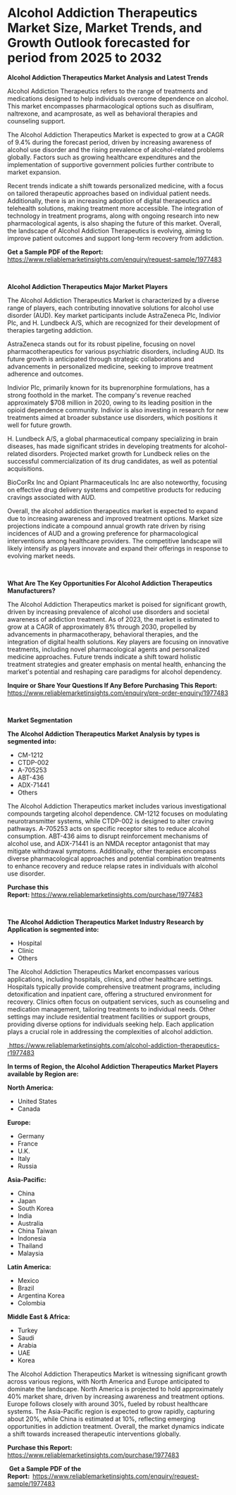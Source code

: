 <p><h1>Alcohol Addiction Therapeutics Market Size, Market Trends, and Growth Outlook forecasted for period from 2025 to 2032</h1></p><p><strong>Alcohol Addiction Therapeutics Market Analysis and Latest Trends</strong></p>
<p><p>Alcohol Addiction Therapeutics refers to the range of treatments and medications designed to help individuals overcome dependence on alcohol. This market encompasses pharmacological options such as disulfiram, naltrexone, and acamprosate, as well as behavioral therapies and counseling support. </p><p>The Alcohol Addiction Therapeutics Market is expected to grow at a CAGR of 9.4% during the forecast period, driven by increasing awareness of alcohol use disorder and the rising prevalence of alcohol-related problems globally. Factors such as growing healthcare expenditures and the implementation of supportive government policies further contribute to market expansion. </p><p>Recent trends indicate a shift towards personalized medicine, with a focus on tailored therapeutic approaches based on individual patient needs. Additionally, there is an increasing adoption of digital therapeutics and telehealth solutions, making treatment more accessible. The integration of technology in treatment programs, along with ongoing research into new pharmacological agents, is also shaping the future of this market. Overall, the landscape of Alcohol Addiction Therapeutics is evolving, aiming to improve patient outcomes and support long-term recovery from addiction.</p></p>
<p><strong>Get a Sample PDF of the Report:&nbsp;</strong> <a href="https://www.reliablemarketinsights.com/enquiry/request-sample/1977483?utm_campaign=3040&utm_medium=2&utm_source=Github&utm_content=ia&utm_term=13042025&utm_id=alcohol-addiction-therapeutics">https://www.reliablemarketinsights.com/enquiry/request-sample/1977483</a></p>
<p>&nbsp;</p>
<p><strong>Alcohol Addiction Therapeutics Major Market Players</strong></p>
<p><p>The Alcohol Addiction Therapeutics Market is characterized by a diverse range of players, each contributing innovative solutions for alcohol use disorder (AUD). Key market participants include AstraZeneca Plc, Indivior Plc, and H. Lundbeck A/S, which are recognized for their development of therapies targeting addiction. </p><p>AstraZeneca stands out for its robust pipeline, focusing on novel pharmacotherapeutics for various psychiatric disorders, including AUD. Its future growth is anticipated through strategic collaborations and advancements in personalized medicine, seeking to improve treatment adherence and outcomes. </p><p>Indivior Plc, primarily known for its buprenorphine formulations, has a strong foothold in the market. The company's revenue reached approximately $708 million in 2020, owing to its leading position in the opioid dependence community. Indivior is also investing in research for new treatments aimed at broader substance use disorders, which positions it well for future growth.</p><p>H. Lundbeck A/S, a global pharmaceutical company specializing in brain diseases, has made significant strides in developing treatments for alcohol-related disorders. Projected market growth for Lundbeck relies on the successful commercialization of its drug candidates, as well as potential acquisitions.</p><p>BioCorRx Inc and Opiant Pharmaceuticals Inc are also noteworthy, focusing on effective drug delivery systems and competitive products for reducing cravings associated with AUD.</p><p>Overall, the alcohol addiction therapeutics market is expected to expand due to increasing awareness and improved treatment options. Market size projections indicate a compound annual growth rate driven by rising incidences of AUD and a growing preference for pharmacological interventions among healthcare providers. The competitive landscape will likely intensify as players innovate and expand their offerings in response to evolving market needs.</p></p>
<p>&nbsp;</p>
<p><strong>What Are The Key Opportunities For Alcohol Addiction Therapeutics Manufacturers?</strong></p>
<p><p>The Alcohol Addiction Therapeutics market is poised for significant growth, driven by increasing prevalence of alcohol use disorders and societal awareness of addiction treatment. As of 2023, the market is estimated to grow at a CAGR of approximately 8% through 2030, propelled by advancements in pharmacotherapy, behavioral therapies, and the integration of digital health solutions. Key players are focusing on innovative treatments, including novel pharmacological agents and personalized medicine approaches. Future trends indicate a shift toward holistic treatment strategies and greater emphasis on mental health, enhancing the market's potential and reshaping care paradigms for alcohol dependency.</p></p>
<p><strong>Inquire or Share Your Questions If Any Before Purchasing This Report:</strong> <a href="https://www.reliablemarketinsights.com/enquiry/pre-order-enquiry/1977483?utm_campaign=3040&utm_medium=2&utm_source=Github&utm_content=ia&utm_term=13042025&utm_id=alcohol-addiction-therapeutics">https://www.reliablemarketinsights.com/enquiry/pre-order-enquiry/1977483</a></p>
<p>&nbsp;</p>
<p><strong>Market Segmentation</strong></p>
<p><strong>The Alcohol Addiction Therapeutics Market Analysis by types is segmented into:</strong></p>
<p><ul><li>CM-1212</li><li>CTDP-002</li><li>A-705253</li><li>ABT-436</li><li>ADX-71441</li><li>Others</li></ul></p>
<p><p>The Alcohol Addiction Therapeutics market includes various investigational compounds targeting alcohol dependence. CM-1212 focuses on modulating neurotransmitter systems, while CTDP-002 is designed to alter craving pathways. A-705253 acts on specific receptor sites to reduce alcohol consumption. ABT-436 aims to disrupt reinforcement mechanisms of alcohol use, and ADX-71441 is an NMDA receptor antagonist that may mitigate withdrawal symptoms. Additionally, other therapies encompass diverse pharmacological approaches and potential combination treatments to enhance recovery and reduce relapse rates in individuals with alcohol use disorder.</p></p>
<p><strong>Purchase this Report:&nbsp;</strong><a href="https://www.reliablemarketinsights.com/purchase/1977483?utm_campaign=3040&utm_medium=2&utm_source=Github&utm_content=ia&utm_term=13042025&utm_id=alcohol-addiction-therapeutics">https://www.reliablemarketinsights.com/purchase/1977483</a></p>
<p>&nbsp;</p>
<p><strong>The Alcohol Addiction Therapeutics Market Industry Research by Application is segmented into:</strong></p>
<p><ul><li>Hospital</li><li>Clinic</li><li>Others</li></ul></p>
<p><p>The Alcohol Addiction Therapeutics Market encompasses various applications, including hospitals, clinics, and other healthcare settings. Hospitals typically provide comprehensive treatment programs, including detoxification and inpatient care, offering a structured environment for recovery. Clinics often focus on outpatient services, such as counseling and medication management, tailoring treatments to individual needs. Other settings may include residential treatment facilities or support groups, providing diverse options for individuals seeking help. Each application plays a crucial role in addressing the complexities of alcohol addiction.</p></p>
<p><a href="https://www.reliablemarketinsights.com/alcohol-addiction-therapeutics-r1977483?utm_campaign=3040&utm_medium=2&utm_source=Github&utm_content=ia&utm_term=13042025&utm_id=alcohol-addiction-therapeutics">&nbsp;https://www.reliablemarketinsights.com/alcohol-addiction-therapeutics-r1977483</a></p>
<p><strong>In terms of Region, the Alcohol Addiction Therapeutics Market Players available by Region are:</strong></p>
<p>
    <p> <strong> North America: </strong>
        <ul>
            <li>United States</li>
            <li>Canada</li>
        </ul>
        </p> 
    <p> <strong> Europe: </strong>
        <ul>
            <li>Germany</li>
            <li>France</li>
            <li>U.K.</li>
            <li>Italy</li>
            <li>Russia</li>
        </ul>
        </p> 
    <p> <strong> Asia-Pacific: </strong>
        <ul>
            <li>China</li>
            <li>Japan</li>
            <li>South Korea</li>
            <li>India</li>
            <li>Australia</li>
            <li>China Taiwan</li>
            <li>Indonesia</li>
            <li>Thailand</li>
            <li>Malaysia</li>
        </ul>
        </p> 
    <p> <strong> Latin America: </strong>
        <ul>
            <li>Mexico</li>
            <li>Brazil</li>
            <li>Argentina Korea</li>
            <li>Colombia</li>
        </ul>
        </p> 
    <p> <strong> Middle East & Africa: </strong>
        <ul>
            <li>Turkey</li>
            <li>Saudi</li>
            <li>Arabia</li>
            <li>UAE</li>
            <li>Korea</li>
        </ul>
    </p>
    </p>
<p><p>The Alcohol Addiction Therapeutics Market is witnessing significant growth across various regions, with North America and Europe anticipated to dominate the landscape. North America is projected to hold approximately 40% market share, driven by increasing awareness and treatment options. Europe follows closely with around 30%, fueled by robust healthcare systems. The Asia-Pacific region is expected to grow rapidly, capturing about 20%, while China is estimated at 10%, reflecting emerging opportunities in addiction treatment. Overall, the market dynamics indicate a shift towards increased therapeutic interventions globally.</p></p>
<p><strong>Purchase this Report: </strong><a href="https://www.reliablemarketinsights.com/purchase/1977483?utm_campaign=3040&utm_medium=2&utm_source=Github&utm_content=ia&utm_term=13042025&utm_id=alcohol-addiction-therapeutics">https://www.reliablemarketinsights.com/purchase/1977483</a></p>
<p>&nbsp;<strong>Get a Sample PDF of the Report:&nbsp;&nbsp;</strong><a href="https://www.reliablemarketinsights.com/enquiry/request-sample/1977483?utm_campaign=3040&utm_medium=2&utm_source=Github&utm_content=ia&utm_term=13042025&utm_id=alcohol-addiction-therapeutics">https://www.reliablemarketinsights.com/enquiry/request-sample/1977483</a></p>
<p><strong></strong></p>
<p><p></p><p></p><p></p></p>